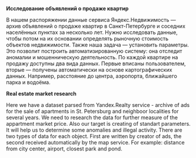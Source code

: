**Исследование объявлений о продаже квартир**

В нашем распоряжении данные сервиса Яндекс.Недвижимость — архив объявлений о продаже квартир в Санкт-Петербурге
и соседних населённых пунктах за несколько лет. Нужно исследовать данные, чтобы потом на их основании определять рыночную стоимость объектов недвижимости.
Также наша задача — установить параметры. Это позволит построить автоматизированную систему: она отследит аномалии и мошенническую деятельность.
По каждой квартире на продажу доступны два вида данных. Первые вписаны пользователем, вторые — получены автоматически на основе картографических 
данных. Например, расстояние до центра, аэропорта, ближайшего парка и водоёма.

**Real estate market research**

Here we have a dataset parsed from Yandex.Realty service - archive of ads for the sale of apartments in St. Petersburg and neighboor localities for several years.
We need to research the data for further measure of the appartment market price. Also our target is creating of standart parameters. It will help us to
determine some anomalies and illegal activity. There are two types of data for each object. First are written by creator of ads, the second received
automatically by the map service. For example: distance from city center, airport, closest park and pond.

